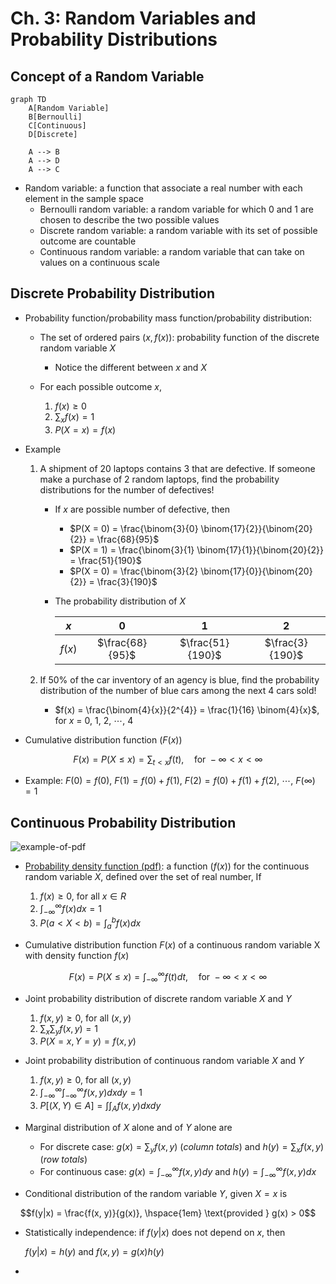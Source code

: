 # Ch. 3: Random Variables and Probability Distributions

## Concept of a Random Variable

```mermaid
graph TD
    A[Random Variable]
    B[Bernoulli]
    C[Continuous]
    D[Discrete]

    A --> B
    A --> D
    A --> C
```

- Random variable: a function that associate a real number with each element in the sample space
  - Bernoulli random variable: a random variable for which 0 and 1 are chosen to describe the two possible values
  - Discrete random variable: a random variable with its set of possible outcome are countable
  - Continuous random variable: a random variable that can take on values on a continuous scale

## Discrete Probability Distribution

- Probability function/probability mass function/probability distribution: 
  - The set of ordered pairs $(x, f(x))$: probability function of the discrete random variable $X$
    - Notice the different between $x$ and $X$
  - For each possible outcome $x$,

    1. $f(x) \geq 0$
    2. $\sum_{x} f(x) = 1$
    3. $P(X=x) = f(x)$

- Example
  1. A shipment of 20 laptops contains 3 that are defective. If someone make a purchase of 2 random laptops, find the probability distributions for the number of defectives!
     - If $x$ are possible number of defective, then
       - $P(X = 0) = \frac{\binom{3}{0} \binom{17}{2}}{\binom{20}{2}} = \frac{68}{95}$
       - $P(X = 1) = \frac{\binom{3}{1} \binom{17}{1}}{\binom{20}{2}} = \frac{51}{190}$
       - $P(X = 0) = \frac{\binom{3}{2} \binom{17}{0}}{\binom{20}{2}} = \frac{3}{190}$
     - The probability distribution of $X$
       
       |$x$   | 0    | 1     | 2     |
       |:----:|:----:|:-----:|:-----:|
       |$f(x)$| $\frac{68}{95}$|$\frac{51}{190}$ | $\frac{3}{190}$ |

  2. If 50% of the car inventory of an agency is blue, find the probability distribution of the number of blue cars among the next 4 cars sold!
     - $f(x) = \frac{\binom{4}{x}}{2^{4}} = \frac{1}{16} \binom{4}{x}$, for $x$ = 0, 1, 2, $\cdots$, 4
- Cumulative distribution function ($F(x)$)

```math
F(x) = P(X \leq x) = \sum_{t<x} f(t), \hspace{1em} \text{for } -\infty < x < \infty
```

  - Example: $F(0) = f(0)$, $F(1) = f(0) + f(1)$, $F(2) = f(0) + f(1) + f(2)$, $\cdots$, $F(\infty) = 1$


## Continuous Probability Distribution

![example-of-pdf](https://upload.wikimedia.org/wikipedia/commons/4/4f/4_continuous_probability_density_functions.png)

- [Probability density function (pdf)](https://en.wikipedia.org/wiki/Probability_density_function): a function ($f(x)$) for the continuous random variable $X$, defined over the set of real number, If
  1. $f(x) \geq 0$, for all $x \in R$
  2. $\int_{-\infty}^{\infty} f(x) dx = 1$
  3. $P(a < X < b) = \int_{a}^{b} f(x) dx$

- Cumulative distribution function $F(x)$ of a continuous random variable X with density function $f(x)$

```math
F(x) = P(X \leq x) = \int_{-\infty}^{\infty} f(t) dt, \hspace{1em} \text{for } -\infty < x < \infty
```

- Joint probability distribution of discrete random variable $X$ and $Y$
  1. $f(x, y) \geq 0$, for all $(x, y)$
  2. $\sum_{x}\sum_{y} f(x, y) = 1$
  3. $P(X = x, Y = y) = f(x, y)$

- Joint probability distribution of continuous random variable $X$ and $Y$
  1. $f(x, y) \geq 0$, for all $(x, y)$
  2. $\int_{-\infty}^{\infty}\int_{-\infty}^{\infty} f(x, y) dx dy = 1$
  3. $P[(X,Y) \in A] = \int\int_{A} f(x, y) dx dy$

- Marginal distribution of $X$ alone and of $Y$ alone are
  - For discrete case: $g(x) = \sum_{y} f(x, y)$ (*column totals*) and $h(y) = \sum_{x} f(x, y)$ (*row totals*)
  - For continuous case: $g(x) = \int_{-\infty}^{\infty} f(x, y) dy$ and $h(y) = \int_{-\infty}^{\infty} f(x, y) dx$

- Conditional distribution of the random variable $Y$, given $X = x$ is

```math
f(y|x) = \frac{f(x, y)}{g(x)}, \hspace{1em} \text{provided } g(x) > 0
```

- Statistically independence: if $f(y|x)$ does not depend on $x$, then
    
    $f(y|x) = h(y)$ and $f(x, y) = g(x) h(y)$

- 
